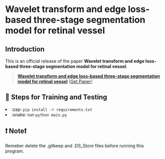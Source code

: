 # Wavelet transform and edge loss-based three-stage segmentation model for retinal vessel

## Introduction

This is an official release of the paper **Wavelet transform and edge loss-based three-stage segmentation model for retinal vessel**. 

> [**Wavelet transform and edge loss-based three-stage segmentation model for retinal vessel**](https://doi.org/10.1016/j.bspc.2023.105355)
> [[Get Paper](https://doi.org/10.1016/j.bspc.2023.105355)]


## :key: Steps for Training and Testing

<li> :zap: <code>pip install -r requirements.txt </code></li>

<li> :snake: run <code>python main.py</code></li>



## :exclamation: Note:exclamation:
Remeber delete the .gitkeep and .DS_Store files before running this program.
